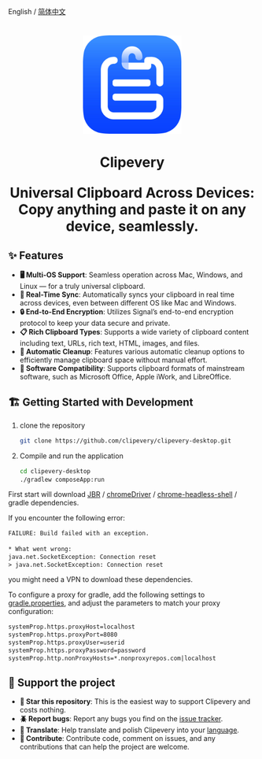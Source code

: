 English / [简体中文](./README.zh-CN.md)

<h1 align="center">
   <img src="clipevery_logo.webp" width=200 height=200>
   <br><br><strong>Clipevery</strong>
   <p align="center">
      Universal Clipboard Across Devices: Copy anything and paste it on any device, seamlessly.
   </p>
</h1>


## ✨ Features

- **🖥️ Multi-OS Support**: Seamless operation across Mac, Windows, and Linux — for a truly universal clipboard.
- **🔄 Real-Time Sync**: Automatically syncs your clipboard in real time across devices, even between different OS like Mac and Windows.
- **🔒 End-to-End Encryption**: Utilizes Signal’s end-to-end encryption protocol to keep your data secure and private.
- **📋 Rich Clipboard Types**: Supports a wide variety of clipboard content including text, URLs, rich text, HTML, images, and files.
- **🧹 Automatic Cleanup**: Features various automatic cleanup options to efficiently manage clipboard space without manual effort.
- **🔌 Software Compatibility**: Supports clipboard formats of mainstream software, such as Microsoft Office, Apple iWork, and LibreOffice.

## 🏗 Getting Started with Development

1. clone the repository

   ```bash
   git clone https://github.com/clipevery/clipevery-desktop.git
   ```

2. Compile and run the application

   ```bash
   cd clipevery-desktop
   ./gradlew composeApp:run
   ```
   
First start will download [JBR](https://github.com/JetBrains/JetBrainsRuntime) / [chromeDriver](https://googlechromelabs.github.io/chrome-for-testing/) / [chrome-headless-shell](https://googlechromelabs.github.io/chrome-for-testing/) / gradle dependencies.

If you encounter the following error:
```log
FAILURE: Build failed with an exception.

* What went wrong:
java.net.SocketException: Connection reset
> java.net.SocketException: Connection reset
```
you might need a VPN to download these dependencies.

To configure a proxy for gradle, add the following settings to [gradle.properties](./gradle.properties), and adjust the parameters to match your proxy configuration:
```properties
systemProp.https.proxyHost=localhost
systemProp.https.proxyPort=8080
systemProp.https.proxyUser=userid
systemProp.https.proxyPassword=password
systemProp.http.nonProxyHosts=*.nonproxyrepos.com|localhost
```

## 🤝 Support the project

- **🌟 Star this repository**: This is the easiest way to support Clipevery and costs nothing.
- **🪲 Report bugs**: Report any bugs you find on the [issue tracker](https://github.com/clipevery/clipevery-desktop/issues/new/choose).
- **📖 Translate**: Help translate and polish Clipevery into your [language](https://github.com/clipevery/clipevery-desktop/tree/main/composeApp/src/desktopMain/resources/i18n).
- **📝 Contribute**: Contribute code, comment on issues, and any contributions that can help the project are welcome.






